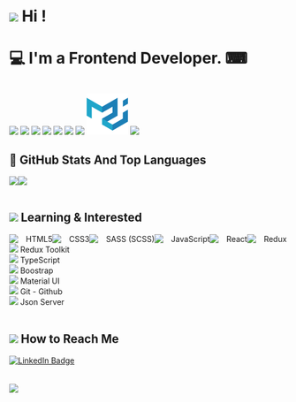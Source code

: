 
 # <img src="https://www.emojiall.com/images/60/telegram/1f91d.gif" width="50px"/> Hi !

# 💻 I'm a Frontend Developer. ⌨
</br> 
<code><img height="75" src="https://upload.wikimedia.org/wikipedia/commons/6/61/HTML5_logo_and_wordmark.svg"></code>
<code><img height="75" src="https://upload.wikimedia.org/wikipedia/commons/d/d5/CSS3_logo_and_wordmark.svg"></code>
<code><img height="75" src="https://upload.wikimedia.org/wikipedia/commons/9/99/Unofficial_JavaScript_logo_2.svg"></code>
<code><img height="75" src="https://upload.wikimedia.org/wikipedia/commons/a/a7/React-icon.svg"></code>
<code><img height="75" src="'https://raw.githubusercontent.com/reduxjs/redux/master/logo/logo-title-light.png'"></code>
<code><img height="75" src="https://upload.wikimedia.org/wikipedia/commons/9/91/Octicons-mark-github.svg"></code>
<code><img height="75" src="https://upload.wikimedia.org/wikipedia/commons/b/b2/Bootstrap_logo.svg"></code>
<code><img height="75" src="https://github.com/devicons/devicon/blob/master/icons/materialui/materialui-original.svg"></code>
<code><img height="75" src="https://upload.wikimedia.org/wikipedia/commons/c/c9/JSON_vector_logo.svg"></code>
</br> 

## 📌 GitHub Stats And Top Languages

<div align="center">
 <div style="display: flex;">
   <img src="https://github-readme-stats.vercel.app/api?username=mucahidoguz&show_icons=true&title_color=ffffff&icon_color=34abeb&text_color=daf7dc&bg_color=151515" />
   <img src="https://github-readme-stats.vercel.app/api/top-langs/?username=mucahidoguz&layout=compact&show_icons=true&title_color=ffffff&icon_color=34abeb&text_color=daf7dc&bg_color=151515" style="vertical-align: top;" />
  </div>
</div>
</br> 


## <img src="https://www.emojiall.com/images/60/telegram/1f5c2.gif" width="30px"/> Learning & Interested

<div>
   <div style="display: flex;">
     <img src="https://www.emojiall.com/images/60/telegram/1f449.gif" width="30px"/> HTML5 </br>
     <img src="https://www.emojiall.com/images/60/telegram/1f449.gif" width="30px"/> CSS3 </br>
     <img src="https://www.emojiall.com/images/60/telegram/1f449.gif" width="30px"/> SASS (SCSS) </br>
     <img src="https://www.emojiall.com/images/60/telegram/1f449.gif" width="30px"/> JavaScript </br>
     <img src="https://www.emojiall.com/images/60/telegram/1f449.gif" width="30px"/> React </br>
     <img src="https://www.emojiall.com/images/60/telegram/1f449.gif" width="30px"/> Redux </br>
  </div>
  <div>
    <img src="https://www.emojiall.com/images/60/telegram/1f449.gif" width="30px"/> Redux Toolkit </br>
    <img src="https://www.emojiall.com/images/60/telegram/1f449.gif" width="30px"/> TypeScript </br>
    <img src="https://www.emojiall.com/images/60/telegram/1f449.gif" width="30px"/> Boostrap </br>
    <img src="https://www.emojiall.com/images/60/telegram/1f449.gif" width="30px"/> Material UI </br>
    <img src="https://www.emojiall.com/images/60/telegram/1f449.gif" width="30px"/> Git - Github </br>
    <img src="https://www.emojiall.com/images/60/telegram/1f449.gif" width="30px"/> Json Server </br>
  </div>
</div>
</br> 


## <img src="https://www.emojiall.com/images/60/telegram/1f50e.gif" width="30px"/> How to Reach Me

<div id="badges">
  <a href="https://www.linkedin.com/in/m%C3%BCcahid-o%C4%9Fuz-6aa66218b/">
  <img src="https://img.shields.io/badge/LinkedIn-blue?style=for-the-badge&logo=linkedin&logoColor=white" alt="LinkedIn Badge"/>
  </a>
</div>
</br> 

</br>  
   <div style="display:flex" "justify-content:flex-end" >
 <img src="https://komarev.com/ghpvc/?username=mucahidoguz&style=flat-square&color=blue" alt=""/>
 <img src="https://www.emojiall.com/images/60/telegram/1f31f.gif" width="30px"/>
  </div>
 </br>
